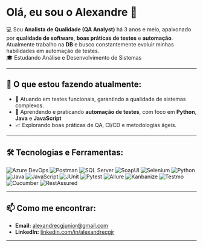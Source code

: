 # Olá, eu sou o Alexandre 👋  

💻 Sou **Analista de Qualidade (QA Analyst)** há 3 anos e meio, apaixonado por **qualidade de software**, **boas práticas de testes** e **automação**.  
Atualmente trabalho na **DB** e busco constantemente evoluir minhas habilidades em automação de testes.  
🎓 Estudando Análise e Desenvolvimento de Sistemas


---

## 🚀 O que estou fazendo atualmente:
- 🔭 Atuando em testes funcionais, garantindo a qualidade de sistemas complexos.
- 🌱 Aprendendo e praticando **automação de testes**, com foco em **Python**, **Java** e **JavaScript**
- 📈 Explorando boas práticas de QA, CI/CD e metodologias ágeis.  

---

## 🛠 Tecnologias e Ferramentas:
![Azure DevOps](https://img.shields.io/badge/Azure%20DevOps-0078D7?style=flat&logo=azuredevops&logoColor=white)
![Postman](https://img.shields.io/badge/Postman-FF6C37?style=flat&logo=postman&logoColor=white)
![SQL Server](https://img.shields.io/badge/SQL%20Server-CC2927?style=flat&logo=microsoftsqlserver&logoColor=white)
![SoapUI](https://img.shields.io/badge/SoapUI-6CB33F?style=flat&logo=soapui&logoColor=white)
![Selenium](https://img.shields.io/badge/Selenium-43B02A?style=flat&logo=selenium&logoColor=white)
![Python](https://img.shields.io/badge/Python-3776AB?style=flat&logo=python&logoColor=white)
![Java](https://img.shields.io/badge/Java-007396?style=flat&logo=java&logoColor=white)
![JavaScript](https://img.shields.io/badge/JavaScript-F7DF1E?style=flat&logo=javascript&logoColor=black)
![JUnit](https://img.shields.io/badge/JUnit-25A162?style=flat&logo=junit5&logoColor=white)
![Pytest](https://img.shields.io/badge/Pytest-0A9EDC?style=flat&logo=pytest&logoColor=white)
![Allure](https://img.shields.io/badge/Allure%20Report-ED2370?style=flat&logo=allure&logoColor=white)
![Kanbanize](https://img.shields.io/badge/Kanbanize-00A8E8?style=flat)
![Testmo](https://img.shields.io/badge/Testmo-2D9CDB?style=flat)
![Cucumber](https://img.shields.io/badge/Cucumber-23D96C?style=flat&logo=cucumber&logoColor=white)
![RestAssured](https://img.shields.io/badge/RestAssured-6DB33F?style=flat)


---

## 📫 Como me encontrar:
- **Email:** [alexandrecgjunior@gmail.com](mailto:alexandrecgjunior@gmail.com)
- **LinkedIn:** [linkedin.com/in/alexandrecgjr](https://www.linkedin.com/in/alexandrecgjr/)  

---

 
